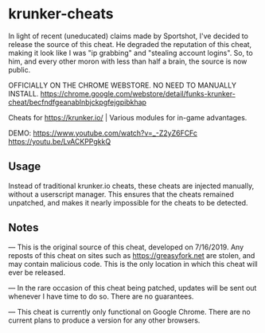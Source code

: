 # krunker-cheats
In light of recent (uneducated) claims made by Sportshot, I've decided to release the source of this cheat. He degraded the reputation of this cheat, making it look like I was "ip grabbing" and "stealing account logins". So, to him, and every other moron with less than half a brain, the source is now public.

OFFICIALLY ON THE CHROME WEBSTORE. NO NEED TO MANUALLY INSTALL.
https://chrome.google.com/webstore/detail/funks-krunker-cheat/becfndfgeanablnbjckpgfejgpibkhap

Cheats for https://krunker.io/ | Various modules for in-game advantages.

DEMO: https://www.youtube.com/watch?v=_-Z2yZ6FCFc
      https://youtu.be/LvACKPPgkkQ

## Usage
Instead of traditional krunker.io cheats, these cheats are injected manually, without a userscript manager. This ensures that the cheats remained unpatched, and makes it nearly impossible for the cheats to be detected.

## Notes
— This is the original source of this cheat, developed on 7/16/2019. Any reposts of this cheat on sites such as https://greasyfork.net are stolen, and may contain malicious code. This is the only location in which this cheat will ever be released.

— In the rare occasion of this cheat being patched, updates will be sent out whenever I have time to do so. There are no guarantees.

— This cheat is currently only functional on Google Chrome. There are no current plans to produce a version for any other browsers.
